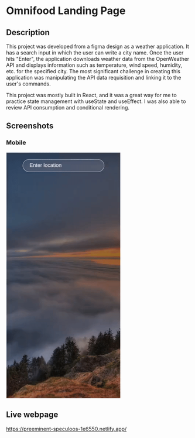 # Omnifood Landing Page

## Description
This project was developed from a figma design as a weather application. It has a search input in which the user can write a city name. Once the user hits "Enter", the application downloads weather data from the OpenWeather API and displays information such as temperature, wind speed, humidity, etc. for the specified city. The most significant challenge in creating this application was manipulating the API data requisition and linking it to the user's commands.

This project was mostly built in React, and it was a great way for me to practice state management with useState and useEffect. I was also able to review API consumption and conditional rendering.

## Screenshots

### Mobile
![](./weather_app.gif)

## Live webpage
https://preeminent-speculoos-1e6550.netlify.app/
